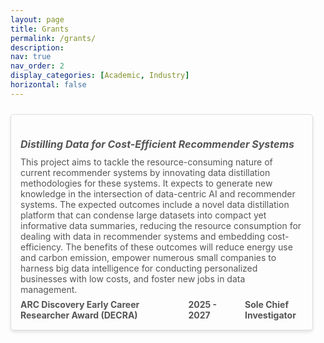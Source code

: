 ```yaml
---
layout: page
title: Grants
permalink: /grants/
description: 
nav: true
nav_order: 2
display_categories: [Academic, Industry]
horizontal: false
---
```


<div class="grants-list">
    <div class="grant-item">        
        <h5 style="font-weight: bold;">Distilling Data for Cost-Efficient Recommender Systems</h5>
        <p>This project aims to tackle the resource-consuming nature of current recommender systems by innovating data distillation methodologies for these systems. It expects to generate new knowledge in the intersection of data-centric AI and recommender systems. The expected outcomes include a novel data distillation platform that can condense large datasets into compact yet informative data summaries, reducing the resource consumption for dealing with data in recommender systems and embedding cost-efficiency. The benefits of these outcomes will reduce energy use and carbon emission, empower numerous small companies to harness big data intelligence for conducting personalized businesses with low costs, and foster new jobs in data management.
        </p>
        <div class="grant-info">
            <p><b>ARC Discovery Early Career Researcher Award (DECRA)</b> </p>
            <p><b>2025 - 2027</b></p>
            <p><b>Sole Chief Investigator</b></p>
        </div>
    </div>    
</div>




<style>
    .grants-list {        
        padding: 10px 20px 20px 0;        
    }
    
    .grant-item {
        margin-bottom: 50px;
        padding: 15px;
        border: 1px solid #ddd;
        border-radius: 5px;
        box-shadow: 0 3px 5px rgba(0, 0, 0, 0.1); /* Adds the shadow effect */
    }

    .grant-item h5 {
        margin-bottom: 10px;
        color: #555; /* Highlight the title with a blue color */
        font-size: medium
    }

    .grant-item p {
        margin: 0;
        font-size: 14px;
        color: #555;
        transition: background-color 0.3s ease; /* Smooth transition for background color */
    }

    .grant-info {
        display: flex;
        padding-top: 7px;
        gap: 40px;        
        color: #555;
    }

    .grant-info p {
        margin: 0;
        font-size: 14px;
        color: #555;
    }

    .grant-item p:hover {
        background-color: #fff2e5;
    }
</style>
